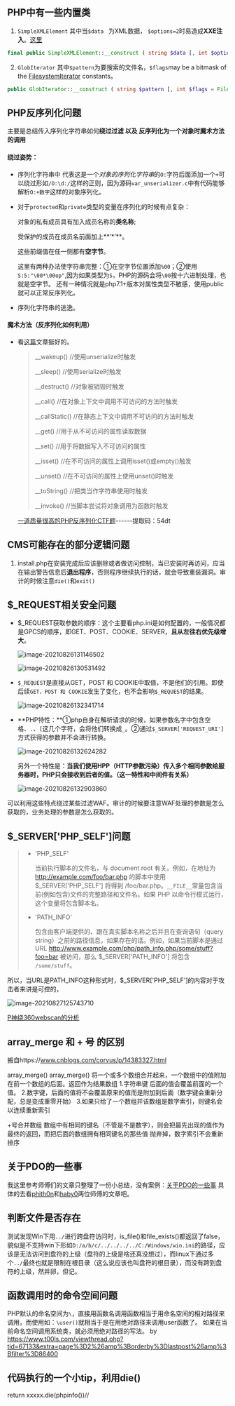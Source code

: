 ## PHP中有一些内置类

1. `SimpleXMLElement`  其中当`$data ` 为XML数据， `$options=2`时易造成**XXE注入**。[这里](https://www.php.net/manual/en/libxml.constants.php)

```php
final public SimpleXMLElement::__construct ( string $data [, int $options = 0 [, bool $data_is_url = FALSE [, string $ns = "" [, bool $is_prefix = FALSE ]]]] )
```
2. `GlobIterator` 其中`$pattern`为要搜索的文件名，`$flags`may be a bitmask of the [FilesystemIterator](https://www.php.net/manual/zh/class.filesystemiterator.php) constants。

```php
public GlobIterator::__construct ( string $pattern [, int $flags = FilesystemIterator::KEY_AS_PATHNAME | FilesystemIterator::CURRENT_AS_FILEINFO ] )
```

## PHP反序列化问题

主要是总结传入序列化字符串如何**绕过过滤 **以及 反序列化为一个对象时**魔术方法的调用**

#### 绕过姿势：

- 序列化字符串中 代表这是一个*对象的序列化字符串*的`O:`字符后面添加一个`+`可以绕过形如`/O:\d:/`这样的正则，因为源码`var_unserializer.c`中有代码能够解析`O:+数字`这样的对象序列化。

- 对于`protected`和`private`类型的变量在序列化的时候有点复杂：

  对象的私有成员具有加入成员名称的**类名称**;

  受保护的成员在成员名前面加上**’*’**。

  这些前缀值在任一侧都有**空字节**。

  这里有两种办法使字符串完整：①在空字节位置添加`%00`；②使用`S:5:"\00*\00op"`,因为如果类型为`S`，PHP的源码会将`\00`按十六进制处理，也就是空字节。
  还有一种情况就是php7.1+版本对属性类型不敏感，使用public就可以正常反序列化。

- 序列化字符串的逃逸。

#### 魔术方法（反序列化如何利用）

- 看[这篇](https://www.cnblogs.com/20175211lyz/p/11403397.html)文章挺好的。

  > __wakeup() //使用unserialize时触发
  >
  > __sleep() //使用serialize时触发
  >
  > __destruct() //对象被销毁时触发
  >
  > __call() //在对象上下文中调用不可访问的方法时触发
  >
  > __callStatic() //在静态上下文中调用不可访问的方法时触发
  >
  > __get() //用于从不可访问的属性读取数据
  >
  > __set() //用于将数据写入不可访问的属性
  >
  > __isset() //在不可访问的属性上调用isset()或empty()触发
  >
  > __unset() //在不可访问的属性上使用unset()时触发
  >
  > __toString() //把类当作字符串使用时触发
  >
  > __invoke() //当脚本尝试将对象调用为函数时触发

  [一道质量很高的PHP反序列化CTF题](https://pan.baidu.com/s/19bwfyd1RUpokD23pwiXcfg)------提取码：54dt 

## CMS可能存在的部分逻辑问题

1. install.php在安装完成后应该删除或者做访问控制，当已安装时再访问，应当在输出警告信息后**退出程序**，否则程序继续执行的话，就会导致重装漏洞。审计的时候注意`die()`和`exit()`

## $_REQUEST相关安全问题

- $_REQUEST获取参数的顺序：这个主要看php.ini是如何配置的，一般情况都是GPCS的顺序，即GET、POST、COOKIE、SERVER，**且从左往右优先级增大**。

  ![image-20210826131146502](不知道该怎么归类的小知识_images/image-20210826131146502.png)

  ![image-20210826130531492](不知道该怎么归类的小知识_images/image-20210826130531492.png)

  

- `$_REQUEST`是直接从GET，POST 和 COOKIE中取值，不是他们的引用。即使后续`GET，POST 和 COOKIE`发生了变化，也不会影响`$_REQUEST`的结果。

  ![image-20210826132341714](不知道该怎么归类的小知识_images/image-20210826132341714.png)

- **PHP特性：**①php自身在解析请求的时候，如果参数名字中包含空格、`.`、`[`这几个字符，会将他们转换成`_`。②通过`$_SERVER['REQUEST_URI']`方式获得的参数并不会进行转换。

  ![image-20210826132624282](不知道该怎么归类的小知识_images/image-20210826132624282.png)

  另外一个特性是：**当我们使用HPP（HTTP参数污染）传入多个相同参数给服务器时，PHP只会接收到后者的值。（这一特性和中间件有关系）**

  ![image-20210826132903860](不知道该怎么归类的小知识_images/image-20210826132903860.png)

可以利用这些特点绕过某些过滤WAF。审计的时候要注意WAF处理的参数是怎么获取的，业务处理的参数是怎么获取的。

## $_SERVER['PHP_SELF']问题

> - 'PHP_SELF'
>
>   当前执行脚本的文件名，与 document root 有关。例如，在地址为 http://example.com/foo/bar.php 的脚本中使用 $_SERVER['PHP_SELF'] 将得到 /foo/bar.php。`__FILE__`常量包含当前(例如包含)文件的完整路径和文件名。如果 PHP 以命令行模式运行，这个变量将包含脚本名。       
>
> - 'PATH_INFO'
>
>   包含由客户端提供的、跟在真实脚本名称之后并且在查询语句（query string）之前的路径信息，如果存在的话。例如，如果当前脚本是通过 URL http://www.example.com/php/path_info.php/some/stuff?foo=bar 被访问，那么 $_SERVER['PATH_INFO'] 将包含 `/some/stuff`。 

所以，当URL是PATH_INFO这种形式时，$_SERVER['PHP_SELF']的内容对于攻击者来讲是可控的，

![image-20210827125743710](不知道该怎么归类的小知识_images/image-20210827125743710.png)

[P神绕360webscan的分析](https://www.leavesongs.com/penetration/360webscan-bypass.html)

## array_merge 和 + 号 的区别
搬自https://www.cnblogs.com/corvus/p/14383327.html

array_merge()
array_merge() 将一个或多个数组合并起来，一个数组中的值附加在前一个数组的后面。返回作为结果数组
1.字符串键 后面的值会覆盖前面的一个值。
2.数字键，后面的值将不会覆盖原来的值而是附加到后面（数字键会重新分配，总是变成重零开始）
3.如果只给了一个数组并该数组是数字索引，则键名会以连续重新索引

+号合并数组
数组中有相同的键名（不管是不是数字），则会把最先出现的值作为最终的返回，而把后面的数组拥有相同键名的那些值 抛弃掉，数字索引不会重新排序

## 关于PDO的一些事
我这里参考师傅们的文章只整理了一份小总结，没有案例：[关于PDO的一些事](https://github.com/lu2ker/PHP-Code/blob/main/%E5%85%B3%E4%BA%8EPDO%E7%9A%84%E4%B8%80%E4%BA%9B%E4%BA%8B.md)
具体的去看[phith0n](https://www.leavesongs.com/PENETRATION/thinkphp5-in-sqlinjection.html)和[haby0](https://xz.aliyun.com/t/3950)两位师傅的文章吧。

## 判断文件是否存在
测试发现Win下用`../`进行跨盘符访问时，is_file()和file_exists()都返回了false，貌似是不支持win下形如`D:/a/b/c/../../../../C:/Windows/win.ini`的路径，应该是无法访问到盘符的上级（盘符的上级是啥还真没想过），而linux下通过多个`../`最终也就是限制在根目录（这么说应该也叫盘符的根目录），而没有跨到盘符的上级，然并卵，但记。

## 函数调用时的命令空间问题
PHP默认的命名空间为`\`，直接用函数名调用函数相当于用命名空间的相对路径来调用，而使用如：`\user()`就相当于是在用绝对路径来调用user函数了。
如果在当前命名空间调用系统类，就必须用绝对路径的写法。
by https://www.t00ls.com/viewthread.php?tid=67133&extra=page%3D2%26amp%3Borderby%3Dlastpost%26amp%3Bfilter%3D86400

## 代码执行的一个小tip，利用die()
return xxxxx.die(phpinfo())//
